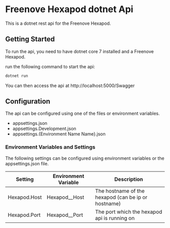 # Freenove Hexapod dotnet Api

This is a dotnet rest api for the Freenove Hexapod.

## Getting Started

To run the api, you need to have dotnet core 7 installed and a Freenove Hexapod.

run the following command to start the api:

```bash
dotnet run
```

You can then access the api at http://localhost:5000/Swagger

## Configuration

The api can be configured using one of the files or environment variables.

- appsettings.json
- appsettings.Development.json
- appsettings.{Environment Name Name}.json

### Environment Variables and Settings

The following settings can be configured using environment variables or the appsettings.json file.

| Setting | Environment Variable | Description |
| ------- | -------------------- | ----------- |
| Hexapod.Host | Hexapod__Host | The hostname of the hexapod (can be ip or hostname) |
| Hexapod.Port | Hexapod__Port | The port which the hexapod api is running on |


